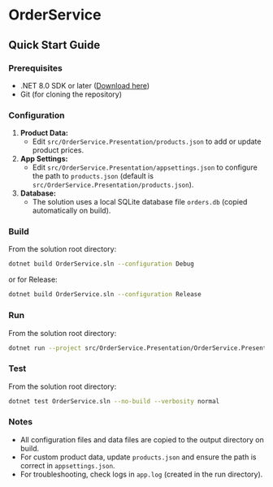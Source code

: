 # OrderService

## Quick Start Guide

### Prerequisites
- .NET 8.0 SDK or later ([Download here](https://dotnet.microsoft.com/download))
- Git (for cloning the repository)

### Configuration
1. **Product Data:**
	- Edit `src/OrderService.Presentation/products.json` to add or update product prices.
2. **App Settings:**
	- Edit `src/OrderService.Presentation/appsettings.json` to configure the path to `products.json` (default is `src/OrderService.Presentation/products.json`).
3. **Database:**
	- The solution uses a local SQLite database file `orders.db` (copied automatically on build).

### Build
From the solution root directory:
```bash
dotnet build OrderService.sln --configuration Debug
```
or for Release:
```bash
dotnet build OrderService.sln --configuration Release
```

### Run
From the solution root directory:
```bash
dotnet run --project src/OrderService.Presentation/OrderService.Presentation.csproj
```

### Test
From the solution root directory:
```bash
dotnet test OrderService.sln --no-build --verbosity normal
```

### Notes
- All configuration files and data files are copied to the output directory on build.
- For custom product data, update `products.json` and ensure the path is correct in `appsettings.json`.
- For troubleshooting, check logs in `app.log` (created in the run directory).